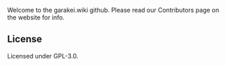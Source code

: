 Welcome to the garakei.wiki github. Please read our Contributors page on the website for info.

## License
Licensed under GPL-3.0.